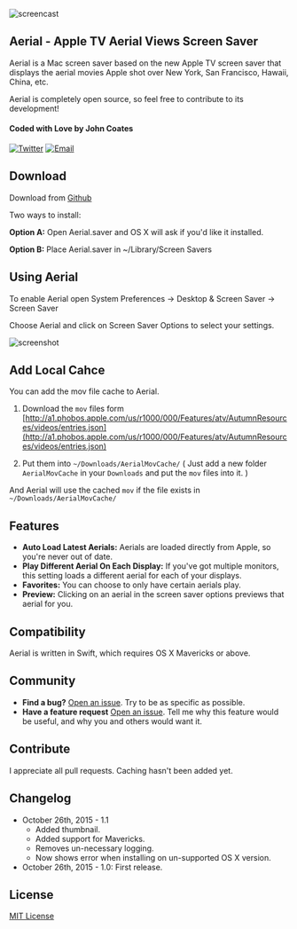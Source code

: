 ![screencast](https://cloud.githubusercontent.com/assets/499192/10754100/c0e1cc4c-7c95-11e5-9d3b-842d3acc2fd5.gif)

## Aerial - Apple TV Aerial Views Screen Saver
Aerial is a Mac screen saver based on the new Apple TV screen saver that displays the aerial movies Apple shot over New York, San Francisco, Hawaii, China, etc.

Aerial is completely open source, so feel free to contribute to its development!

#### Coded with Love by John Coates

[![Twitter](http://i.imgur.com/KzOiue1.png)](http://twitter.com/punksomething)
[![Email](http://i.imgur.com/FvDZudR.png)](mailto:john@johncoates.me)

## Download
Download from [Github](https://github.com/JohnCoates/Aerial/releases/download/v1.1/Aerial.zip)

Two ways to install:

**Option A:** Open Aerial.saver and OS X will ask if you'd like it installed.

**Option B:** Place Aerial.saver in ~/Library/Screen Savers

## Using Aerial

To enable Aerial open System Preferences -> Desktop & Screen Saver -> Screen Saver

Choose Aerial and click on Screen Saver Options to select your settings.

![screenshot](https://cloud.githubusercontent.com/assets/499192/10754102/c58cc076-7c95-11e5-9579-4275740ba339.png)

## Add Local Cahce

You can add the mov file cache to Aerial.

1. Download the `mov` files form [http://a1.phobos.apple.com/us/r1000/000/Features/atv/AutumnResources/videos/entries.json](http://a1.phobos.apple.com/us/r1000/000/Features/atv/AutumnResources/videos/entries.json) 

2. Put them into `~/Downloads/AerialMovCache/` ( Just add a new folder `AerialMovCache` in your `Downloads` and put the `mov` files into it. )

And Aerial will use the cached `mov` if the file exists in `~/Downloads/AerialMovCache/`

## Features
* **Auto Load Latest Aerials:** Aerials are loaded directly from Apple, so you're never out of date.
* **Play Different Aerial On Each Display:** If you've got multiple monitors, this setting loads a different aerial for each of your displays.
* **Favorites:** You can choose to only have certain aerials play.
* **Preview:** Clicking on an aerial in the screen saver options previews that aerial for you.

## Compatibility
Aerial is written in Swift, which requires OS X Mavericks or above.

## Community
- **Find a bug?** [Open an issue](https://github.com/JohnCoates/Aerial/issues/new). Try to be as specific as possible.
- **Have a feature request** [Open an issue](https://github.com/JohnCoates/Aerial/issues/new). Tell me why this feature would be useful, and why you and others would want it.

## Contribute
I appreciate all pull requests. Caching hasn't been added yet.

## Changelog

- October 26th, 2015 - 1.1
  - Added thumbnail.
  - Added support for Mavericks.
  - Removes un-necessary logging.
  - Now shows error when installing on un-supported OS X version.
- October 26th, 2015 - 1.0: First release.

## License
[MIT License](https://raw.githubusercontent.com/JohnCoates/Aerial/master/LICENSE)
